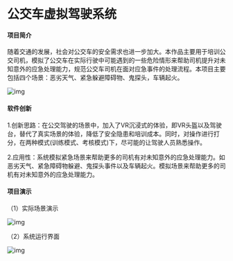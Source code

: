 # 公交车虚拟驾驶系统

#### 项目简介
随着交通的发展，社会对公交车的安全需求也进一步加大。本作品主要用于培训公交司机，模拟了公交车在实际行驶中可能遇到的一些危险情形来帮助司机提升对未知意外的应急处理能力，规范公交车司机在面对应急事件的处理流程。本项目主要包括四个场景：恶劣天气、紧急躲避障碍物、鬼探头，车辆起火。

![img](https://gitee.com/ltsstudy/virtual-driving-system/raw/master/images/1.png)

#### 软件创新
1.创新思路：在公交驾驶的场景中，加入了VR沉浸式的体验，即VR头盔以及驾驶台，替代了真实场景的体验，降低了安全隐患和培训成本。同时，对操作进行打分，在两种模式(训练模式、考核模式)下，尽可能的让驾驶人员熟悉操作。

2.应用性：系统模拟紧急场景来帮助更多的司机有对未知意外的应急处理能力。如恶劣天气、紧急障碍物躲避、鬼探头事件以及车辆起火。模拟场景来帮助更多的司机有对未知意外的应急处理能力。

####  项目演示

（1）实际场景演示

![img](https://gitee.com/ltsstudy/virtual-driving-system/raw/master/%E9%99%84%E4%BB%B61%EF%BC%9A%E8%99%9A%E6%8B%9F%E9%A9%BE%E9%A9%B6%E5%AE%9E%E9%99%85%E6%BC%94%E7%A4%BA.gif)



（2）系统运行界面 

![img](https://gitee.com/ltsstudy/virtual-driving-system/raw/master/%E9%99%84%E4%BB%B62%EF%BC%9A%E8%99%9A%E6%8B%9F%E9%A9%BE%E9%A9%B6%E7%B3%BB%E7%BB%9F.gif)
